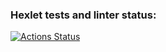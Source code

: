 ### Hexlet tests and linter status:
[![Actions Status](https://github.com/AllegroGH/frontend-project-11/actions/workflows/hexlet-check.yml/badge.svg)](https://github.com/AllegroGH/frontend-project-11/actions)
